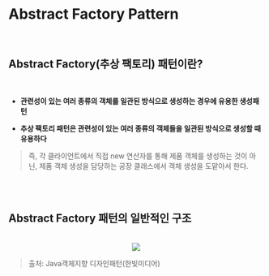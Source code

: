 
#   Abstract Factory Pattern

<br>

## Abstract Factory(추상 팩토리) 패턴이란?

<br>

+ **관련성이 있는 여러 종류의 객체를 일관된 방식으로 생성하는 경우에 유용한 생성패턴**

+ **추상 팩토리 패턴은 관련성이 있는 여러 종류의 객체들을 일관된 방식으로 생성할 때 유용하다**

> 즉, 각 클라이언트에서 직접 new 연산자를 통해 제품 객체를 생성하는 것이 아닌, 제품 객체 생성을 담당하는 공장 클래스에서 객체 생성을 도맡아서 한다.
> 
  
<br>
<br>

## Abstract Factory 패턴의 일반적인 구조

<br>

<div align="center">
<img src="https://github.com/user-attachments/assets/76b392f9-1ec2-4ee6-9bec-90b0e9557e2f">
</div>

> 출처: Java객체지향 디자인패턴(한빛미디어)

<br><br><br>
